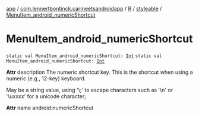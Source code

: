 [app](../../../index.md) / [com.lennertbontinck.carmeetsandroidapp](../../index.md) / [R](../index.md) / [styleable](index.md) / [MenuItem_android_numericShortcut](./-menu-item_android_numeric-shortcut.md)

# MenuItem_android_numericShortcut

`static val MenuItem_android_numericShortcut: `[`Int`](https://kotlinlang.org/api/latest/jvm/stdlib/kotlin/-int/index.html)
`static val MenuItem_android_numericShortcut: `[`Int`](https://kotlinlang.org/api/latest/jvm/stdlib/kotlin/-int/index.html)

**Attr**
description The numeric shortcut key. This is the shortcut when using a numeric (e.g., 12-key) keyboard.

May be a string value, using '\\;' to escape characters such as '\\n' or '\\uxxxx' for a unicode character;

**Attr**
name android:numericShortcut

